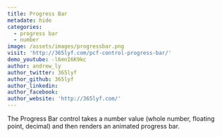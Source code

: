 ```yaml
---
title: Progress Bar
metadate: hide
categories:
  - progress bar
  - number
image: /assets/images/progressbar.png
visit: 'http://365lyf.com/pcf-control-progress-bar/'
demo_youtube: -l6mnI6K9kc
author: andrew_ly
author_twitter: 365lyf
author_github: 365lyf
author_linkedin:
author_facebook:
author_website: 'http://365lyf.com/'
---
```


The Progress Bar control takes a number value (whole number, floating point, decimal) and then renders an animated progress bar.
